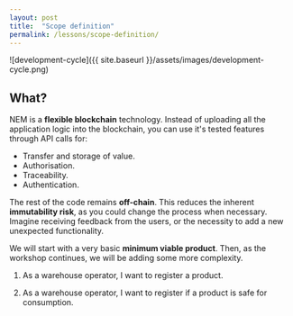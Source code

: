 ```yaml
---
layout: post
title:  "Scope definition"
permalink: /lessons/scope-definition/
---
```


![development-cycle]({{ site.baseurl }}/assets/images/development-cycle.png)

## What?

NEM is a **flexible blockchain** technology.  Instead of uploading all the application logic into the blockchain, you can use it's tested features through API calls for:

* Transfer and storage of value.
* Authorisation.
* Traceability.
* Authentication.

The rest of the code remains **off-chain**. This reduces the inherent **immutability risk**, as you could change the process when necessary. Imagine receiving feedback from the users, or the necessity to add a new unexpected functionality.

We will start with a very basic  **minimum viable product**. Then, as the workshop continues, we will be adding some more complexity.

1) As a warehouse operator, I want to register a product.

2) As a warehouse operator, I want to register if a product is safe for consumption.
